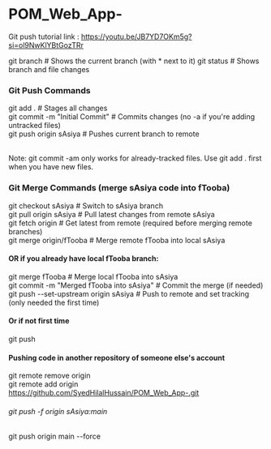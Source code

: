 ﻿# POM_Web_App-
Git push tutorial link : https://youtu.be/JB7YD7OKm5g?si=ol9NwKlYBtGozTRr

git branch       # Shows the current branch (with * next to it)
git status       # Shows branch and file changes


### Git Push Commands 
git add .                                      # Stages all changes <br>
git commit -m "Initial Commit"                 # Commits changes (no -a if you're adding untracked files) <br>
git push origin sAsiya                         # Pushes current branch to remote <br> <br>

Note: git commit -am only works for already-tracked files. Use git add . first when you have new files. <br>

### Git Merge Commands (merge sAsiya code into fTooba) 
git checkout sAsiya                            # Switch to sAsiya branch <br>
git pull origin sAsiya                         # Pull latest changes from remote sAsiya <br>
git fetch origin                               # Get latest from remote (required before merging remote branches) <br>
git merge origin/fTooba                        # Merge remote fTooba into local sAsiya <br>
#### OR if you already have local fTooba branch:
git merge fTooba                               # Merge local fTooba into sAsiya <br>
git commit -m "Merged fTooba into sAsiya"      # Commit the merge (if needed) <br>
git push --set-upstream origin sAsiya          # Push to remote and set tracking (only needed the first time) <br>
#### Or if not first time 
git push <br>

#### Pushing code in another repository of someone else's account 
git remote remove origin <br>
git remote add origin https://github.com/SyedHilalHussain/POM_Web_App-.git <br>
###### git push -f origin sAsiya:main
git push origin main --force
